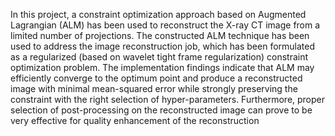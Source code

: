 In this project, a constraint optimization approach based on Augmented Lagrangian (ALM) has
been used to reconstruct the X-ray CT image from a limited number of projections. The constructed
ALM technique has been used to address the image reconstruction job, which has been formulated
as a regularized (based on wavelet tight frame regularization) constraint optimization problem. The
implementation findings indicate that ALM may efficiently converge to the optimum point and produce
a reconstructed image with minimal mean-squared error while strongly preserving the constraint with the
right selection of hyper-parameters. Furthermore, proper selection of post-processing on the reconstructed
image can prove to be very effective for quality enhancement of the reconstruction